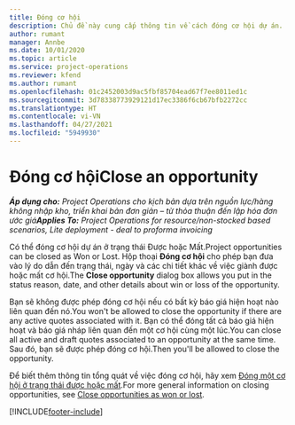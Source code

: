 ```yaml
---
title: Đóng cơ hội
description: Chủ đề này cung cấp thông tin về cách đóng cơ hội dự án.
author: rumant
manager: Annbe
ms.date: 10/01/2020
ms.topic: article
ms.service: project-operations
ms.reviewer: kfend
ms.author: rumant
ms.openlocfilehash: 01c2452003d9ac5fbf85704ead67f7ee8011ed1c
ms.sourcegitcommit: 3d78338773929121d17ec3386f6cb67bfb2272cc
ms.translationtype: HT
ms.contentlocale: vi-VN
ms.lasthandoff: 04/27/2021
ms.locfileid: "5949930"
---
```

# <a name="close-an-opportunity"></a><span data-ttu-id="fa5dc-103">Đóng cơ hội</span><span class="sxs-lookup"><span data-stu-id="fa5dc-103">Close an opportunity</span></span>

<span data-ttu-id="fa5dc-104">_**Áp dụng cho:** Project Operations cho kịch bản dựa trên nguồn lực/hàng không nhập kho, triển khai bản đơn giản – từ thỏa thuận đến lập hóa đơn ước giá_</span><span class="sxs-lookup"><span data-stu-id="fa5dc-104">_**Applies To:** Project Operations for resource/non-stocked based scenarios, Lite deployment - deal to proforma invoicing_</span></span>

<span data-ttu-id="fa5dc-105">Có thể đóng cơ hội dự án ở trạng thái Được hoặc Mất.</span><span class="sxs-lookup"><span data-stu-id="fa5dc-105">Project opportunities can be closed as Won or Lost.</span></span> <span data-ttu-id="fa5dc-106">Hộp thoại **Đóng cơ hội** cho phép bạn đưa vào lý do dẫn đến trạng thái, ngày và các chi tiết khác về việc giành được hoặc mất cơ hội.</span><span class="sxs-lookup"><span data-stu-id="fa5dc-106">The **Close opportunity** dialog box allows you put in the status reason, date, and other details about win or loss of the opportunity.</span></span>

<span data-ttu-id="fa5dc-107">Bạn sẽ không được phép đóng cơ hội nếu có bất kỳ báo giá hiện hoạt nào liên quan đến nó.</span><span class="sxs-lookup"><span data-stu-id="fa5dc-107">You won't be allowed to close the opportunity if there are any active quotes associated with it.</span></span> <span data-ttu-id="fa5dc-108">Bạn có thể đóng tất cả báo giá hiện hoạt và báo giá nháp liên quan đến một cơ hội cùng một lúc.</span><span class="sxs-lookup"><span data-stu-id="fa5dc-108">You can close all active and draft quotes associated to an opportunity at the same time.</span></span> <span data-ttu-id="fa5dc-109">Sau đó, bạn sẽ được phép đóng cơ hội.</span><span class="sxs-lookup"><span data-stu-id="fa5dc-109">Then you'll be allowed to close the opportunity.</span></span>

<span data-ttu-id="fa5dc-110">Để biết thêm thông tin tổng quát về việc đóng cơ hội, hãy xem [Đóng một cơ hội ở trạng thái được hoặc mất](/dynamics365/sales-enterprise/close-opportunity-won-lost-sales).</span><span class="sxs-lookup"><span data-stu-id="fa5dc-110">For more general information on closing opportunities, see [Close opportunities as won or lost](/dynamics365/sales-enterprise/close-opportunity-won-lost-sales).</span></span>


[!INCLUDE[footer-include](../includes/footer-banner.md)]